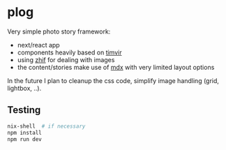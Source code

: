 # plog

Very simple photo story framework:

- next/react app
- components heavily based on [timvir](https://timvir.now.sh/)
- using [zhif](https://github.com/wereHamster/zhif/) for dealing with images
- the content/stories make use of [mdx](https://mdxjs.com/) with very limited layout options

In the future I plan to cleanup the css code, simplify image handling (grid, lightbox, ..).

## Testing

```bash
nix-shell  # if necessary
npm install
npm run dev
```
